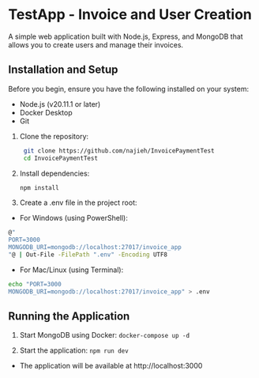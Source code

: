 # TestApp - Invoice and User Creation

A simple web application built with Node.js, Express, and MongoDB that allows you to create users and manage their invoices.

## Installation and Setup

Before you begin, ensure you have the following installed on your system:
- Node.js (v20.11.1 or later)
- Docker Desktop
- Git

1. Clone the repository:
   ```bash
    git clone https://github.com/najieh/InvoicePaymentTest
    cd InvoicePaymentTest
   ```


2. Install dependencies:
   ```bash
   npm install
   ```

3. Create a .env file in the project root:
- For Windows (using PowerShell):
```bash
@"
PORT=3000
MONGODB_URI=mongodb://localhost:27017/invoice_app
"@ | Out-File -FilePath ".env" -Encoding UTF8
```
- For Mac/Linux (using Terminal):
```bash
echo "PORT=3000
MONGODB_URI=mongodb://localhost:27017/invoice_app" > .env
```

## Running the Application

1. Start MongoDB using Docker: `docker-compose up -d`

2. Start the application: `npm run dev`

- The application will be available at http://localhost:3000
